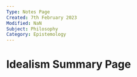 ```yaml
---
Type: Notes Page
Created: 7th February 2023
Modified: NaN
Subject: Philosophy
Category: Epistemology
---
```

# Idealism Summary Page

</br>

